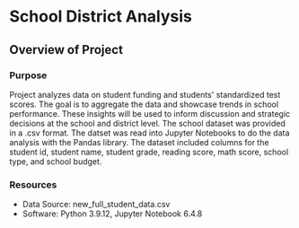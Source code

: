 # School District Analysis
## Overview of Project
### Purpose
Project analyzes data on student funding and students' standardized test scores. The goal is to aggregate the data and showcase trends in school performance. These insights will be used to inform discussion and strategic decisions at the school and district level. The school dataset was provided in a .csv format. The datset was read into Jupyter Notebooks to do the data analysis with the Pandas library. The dataset included columns for the student id, student name, student grade, reading score, math score, school type, and school budget. 

### Resources
* Data Source: new_full_student_data.csv
* Software: Python 3.9.12, Jupyter Notebook 6.4.8
